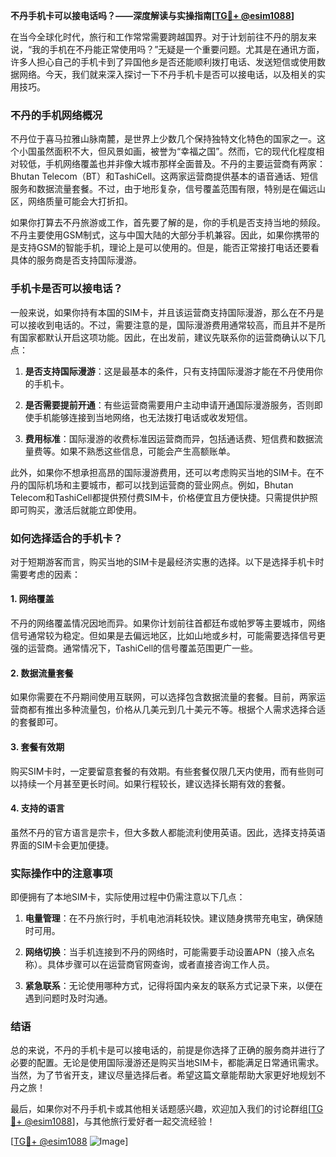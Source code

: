 **不丹手机卡可以接电话吗？——深度解读与实操指南[[TG💪+ @esim1088](https://t.me/s/esim1088)]**

在当今全球化时代，旅行和工作常常需要跨越国界。对于计划前往不丹的朋友来说，“我的手机在不丹能正常使用吗？”无疑是一个重要问题。尤其是在通讯方面，许多人担心自己的手机卡到了异国他乡是否还能顺利拨打电话、发送短信或使用数据网络。今天，我们就来深入探讨一下不丹手机卡是否可以接电话，以及相关的实用技巧。

### 不丹的手机网络概况

不丹位于喜马拉雅山脉南麓，是世界上少数几个保持独特文化特色的国家之一。这个小国虽然面积不大，但风景如画，被誉为“幸福之国”。然而，它的现代化程度相对较低，手机网络覆盖也并非像大城市那样全面普及。不丹的主要运营商有两家：Bhutan Telecom（BT）和TashiCell。这两家运营商提供基本的语音通话、短信服务和数据流量套餐。不过，由于地形复杂，信号覆盖范围有限，特别是在偏远山区，网络质量可能会大打折扣。

如果你打算去不丹旅游或工作，首先要了解的是，你的手机是否支持当地的频段。不丹主要使用GSM制式，这与中国大陆的大部分手机兼容。因此，如果你携带的是支持GSM的智能手机，理论上是可以使用的。但是，能否正常接打电话还要看具体的服务商是否支持国际漫游。

### 手机卡是否可以接电话？

一般来说，如果你持有本国的SIM卡，并且该运营商支持国际漫游，那么在不丹是可以接收到电话的。不过，需要注意的是，国际漫游费用通常较高，而且并不是所有国家都默认开启这项功能。因此，在出发前，建议先联系你的运营商确认以下几点：

1. **是否支持国际漫游**：这是最基本的条件，只有支持国际漫游才能在不丹使用你的手机卡。
   
2. **是否需要提前开通**：有些运营商需要用户主动申请开通国际漫游服务，否则即使手机能够连接到当地网络，也无法拨打电话或收发短信。

3. **费用标准**：国际漫游的收费标准因运营商而异，包括通话费、短信费和数据流量费等。如果不熟悉这些信息，可能会产生高额账单。

此外，如果你不想承担高昂的国际漫游费用，还可以考虑购买当地的SIM卡。在不丹的国际机场和主要城市，都可以找到运营商的营业网点。例如，Bhutan Telecom和TashiCell都提供预付费SIM卡，价格便宜且方便快捷。只需提供护照即可购买，激活后就能立即使用。

### 如何选择适合的手机卡？

对于短期游客而言，购买当地的SIM卡是最经济实惠的选择。以下是选择手机卡时需要考虑的因素：

#### 1. 网络覆盖
不丹的网络覆盖情况因地而异。如果你计划前往首都廷布或帕罗等主要城市，网络信号通常较为稳定。但如果是去偏远地区，比如山地或乡村，可能需要选择信号更强的运营商。通常情况下，TashiCell的信号覆盖范围更广一些。

#### 2. 数据流量套餐
如果你需要在不丹期间使用互联网，可以选择包含数据流量的套餐。目前，两家运营商都有推出多种流量包，价格从几美元到几十美元不等。根据个人需求选择合适的套餐即可。

#### 3. 套餐有效期
购买SIM卡时，一定要留意套餐的有效期。有些套餐仅限几天内使用，而有些则可以持续一个月甚至更长时间。如果行程较长，建议选择长期有效的套餐。

#### 4. 支持的语言
虽然不丹的官方语言是宗卡，但大多数人都能流利使用英语。因此，选择支持英语界面的SIM卡会更加便捷。

### 实际操作中的注意事项

即便拥有了本地SIM卡，实际使用过程中仍需注意以下几点：

1. **电量管理**：在不丹旅行时，手机电池消耗较快。建议随身携带充电宝，确保随时可用。

2. **网络切换**：当手机连接到不丹的网络时，可能需要手动设置APN（接入点名称）。具体步骤可以在运营商官网查询，或者直接咨询工作人员。

3. **紧急联系**：无论使用哪种方式，记得将国内亲友的联系方式记录下来，以便在遇到问题时及时沟通。

### 结语

总的来说，不丹的手机卡是可以接电话的，前提是你选择了正确的服务商并进行了必要的配置。无论是使用国际漫游还是购买当地SIM卡，都能满足日常通讯需求。当然，为了节省开支，建议尽量选择后者。希望这篇文章能帮助大家更好地规划不丹之旅！

最后，如果你对不丹手机卡或其他相关话题感兴趣，欢迎加入我们的讨论群组[[TG💪+ @esim1088](https://t.me/s/esim1088)]，与其他旅行爱好者一起交流经验！ 

[[TG💪+ @esim1088](https://t.me/s/esim1088) ![Image](https://i.postimg.cc/4NQfJmqS/Snipaste-2025-05-13-00-14-12.png)]